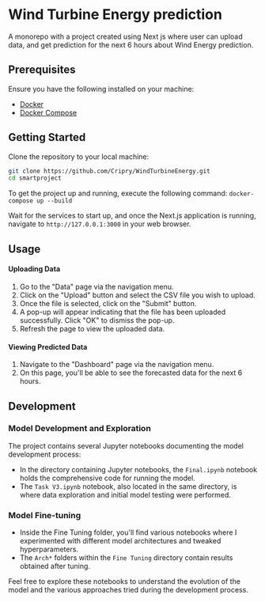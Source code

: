 # Wind Turbine Energy prediction

A monorepo with a project created using Next js where user can upload data, and get prediction for the next 6 hours about Wind Energy prediction.

## Prerequisites

Ensure you have the following installed on your machine:
- [Docker](https://www.docker.com/products/docker-desktop)
- [Docker Compose](https://docs.docker.com/compose/install/)

## Getting Started

Clone the repository to your local machine:

```bash
git clone https://github.com/Cripry/WindTurbineEnergy.git
cd smartproject
```

To get the project up and running, execute the following command:
`docker-compose up --build`


Wait for the services to start up, and once the Next.js application is running, navigate to `http://127.0.0.1:3000` in your web browser.


## Usage

#### Uploading Data
1) Go to the "Data" page via the navigation menu.
2) Click on the "Upload" button and select the CSV file you wish to upload.
3) Once the file is selected, click on the "Submit" button.
4) A pop-up will appear indicating that the file has been uploaded successfully. Click "OK" to dismiss the pop-up.
5) Refresh the page to view the uploaded data.

#### Viewing Predicted Data
1) Navigate to the "Dashboard" page via the navigation menu.
2) On this page, you'll be able to see the forecasted data for the next 6 hours.



## Development

### Model Development and Exploration

The project contains several Jupyter notebooks documenting the model development process:

- In the directory containing Jupyter notebooks, the `Final.ipynb` notebook holds the comprehensive code for running the model.
- The `Task V3.ipynb` notebook, also located in the same directory, is where data exploration and initial model testing were performed.
  
### Model Fine-tuning

- Inside the Fine Tuning folder, you'll find various notebooks where I experimented with different model architectures and tweaked hyperparameters.
- The `Arch*` folders within the `Fine Tuning` directory contain results obtained after tuning.

Feel free to explore these notebooks to understand the evolution of the model and the various approaches tried during the development process.

